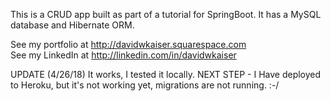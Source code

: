 This is a CRUD app built as part of a tutorial for SpringBoot. 
It has a MySQL database and Hibernate ORM.  

See my portfolio at http://davidwkaiser.squarespace.com  
See my LinkedIn at http://linkedin.com/in/davidwkaiser   

UPDATE (4/26/18) It works, I tested it locally. 
NEXT STEP - I Have deployed to Heroku, but it's not working yet, migrations are not running. :-/

